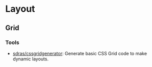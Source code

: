 # Layout

## Grid
### Tools
* [sdras/cssgridgenerator](https://github.com/sdras/cssgridgenerator): Generate basic CSS Grid code to make dynamic layouts.   
